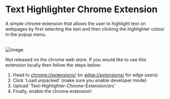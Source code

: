 # Text Highlighter Chrome Extension
A simple chrome extension that allows the user to highlight text on webpages by first selecting the text and then clicking the highlighter colour in the popup menu.
<br>
</br>

![image](https://user-images.githubusercontent.com/109339363/210470396-e227db4a-2057-42ab-8887-0b51e11e9c7d.png)


Not released on the chrome web store. If you would like to use this extension locally then follow the steps below: 
1. Head to [chrome://extensions/](#chrome://extensions/) (or [edge://extensions/](edge://extensions/) for edge users)
2. Click 'Load unpacked' (make sure you enable developer mode)
3. Upload 'Text-Highlighter-Chrome-Extension/src' 
4. Finally, enable the chrome extension!

